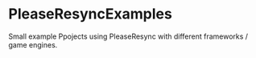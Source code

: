 # PleaseResyncExamples
Small example Ppojects using PleaseResync with different frameworks / game engines.
